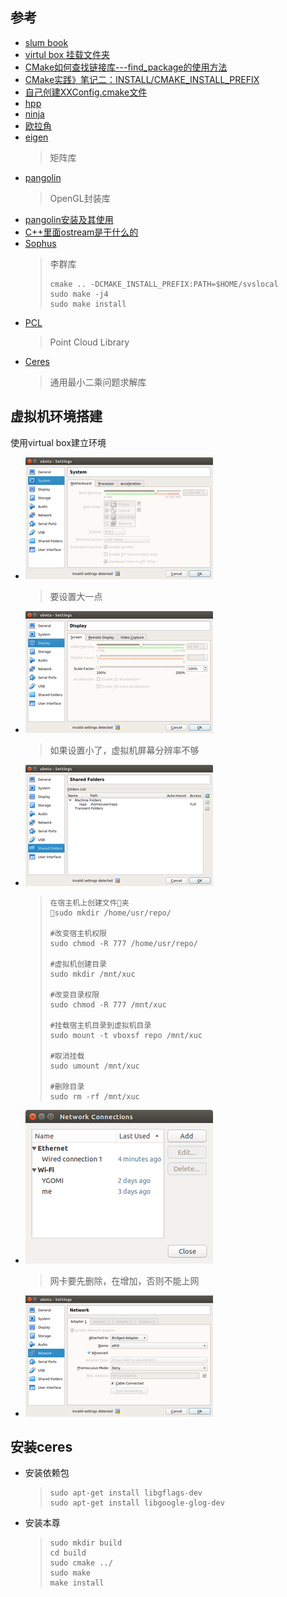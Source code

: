 ## 参考
* [slum book](https://github.com/gaoxiang12/slambook)
* [virtul box 挂载文件夹](https://blog.csdn.net/a962804835/article/details/72820355)
* [CMake如何查找链接库---find_package的使用方法](https://blog.csdn.net/u011092188/article/details/61425924)
* [CMake实践》笔记二：INSTALL/CMAKE_INSTALL_PREFIX](https://blog.csdn.net/primeprime/article/details/53020147)
* [自己创建XXConfig.cmake文件](https://blog.csdn.net/historycomputer/article/details/59121420)
* [hpp](https://blog.csdn.net/davidhsing/article/details/4222227)
* [ninja](https://www.jianshu.com/p/d118615c1943)
* [欧拉角](https://blog.csdn.net/csxiaoshui/article/details/65437633)
* [eigen](http://eigen.tuxfamily.org/index.php?title-Main_Page)
  >矩阵库
* [pangolin](https://github.com/stevenlovegrove/Pangolin)
  >OpenGL封装库
* [pangolin安装及其使用](https://blog.csdn.net/c602273091/article/details/65441315)
* [C++里面ostream是干什么的](https://zhidao.baidu.com/question/584182022.html?qbl=relate_question_3&word=ostream%26%20operator)
* [Sophus](https://github.com/strasdat/Sophus)
  >李群库
  >```
  > cmake .. -DCMAKE_INSTALL_PREFIX:PATH=$HOME/svslocal
  > sudo make -j4
  > sudo make install
  >```
* [PCL](http://pointclouds.org)
  >Point Cloud Library
* [Ceres](https://github.com/ceres-solver/ceres-solver)
  >通用最小二乘问题求解库

## 虚拟机环境搭建
使用virtual box建立环境
* ![设置内存](_images/memory.png)
  >要设置大一点
* ![设置显存](_images/video.png)
  >如果设置小了，虚拟机屏幕分辨率不够
* ![设置共享文件夹](_images/sharefolder-settings.png)
  >```
  >在宿主机上创建文件夹
  >sudo mkdir /home/usr/repo/
  >
  >#改变宿主机权限
  >sudo chmod -R 777 /home/usr/repo/
  >
  >#虚拟机创建目录
  >sudo mkdir /mnt/xuc
  >
  >#改变目录权限
  >sudo chmod -R 777 /mnt/xuc
  >
  >#挂载宿主机目录到虚拟机目录
  >sudo mount -t vboxsf repo /mnt/xuc
  >
  >#取消挂载
  >sudo umount /mnt/xuc
  >
  >#删除目录
  >sudo rm -rf /mnt/xuc
  >```
* ![网卡设置](_images/network-adaptor.png)
  >网卡要先删除，在增加，否则不能上网
* ![网络设置](_images/network-settings.png)
## 安装ceres
* 安装依赖包
  >```
  >sudo apt-get install libgflags-dev
  >sudo apt-get install libgoogle-glog-dev
  >```
* 安装本尊
  >```
  >sudo mkdir build
  >cd build
  >sudo cmake ../
  >sudo make
  >make install
  >``` 